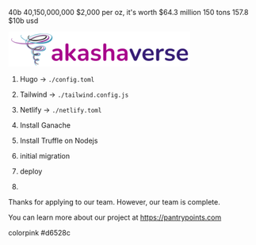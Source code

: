 40b 
40,150,000,000
$2,000 per oz, it's worth $64.3 million
150 tons 157.8 
$10b usd


![Akashaverse](/static/img/logo.png)


1. Hugo -> `./config.toml`
2. Tailwind -> `./tailwind.config.js`
3. Netlify -> `./netlify.toml`


1. Install Ganache
2. Install Truffle on Nodejs
3. initial migration
4. deploy
5. 


Thanks for applying to our team. However, our team is complete. 

You can learn more about our project at https://pantrypoints.com 

colorpink
#d6528c